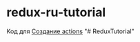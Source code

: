 # redux-ru-tutorial
Код для [Создание actions](https://maxfarseer.gitbooks.io/redux-course-ru/content/sozdanie_actions.html)
"# ReduxTutorial" 

